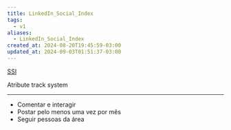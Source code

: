 ```yaml
---
title: LinkedIn_Social_Index
tags:
  - v1
aliases:
  - LinkedIn_Social_Index
created_at: 2024-08-20T19:45:59-03:00
updated_at: 2024-09-03T01:51:37-03:00
---
```


[SSI](https://www.linkedin.com/sales/ssi)

Atribute track system

---

- Comentar e interagir
- Postar pelo menos uma vez por mês
- Seguir pessoas da área

